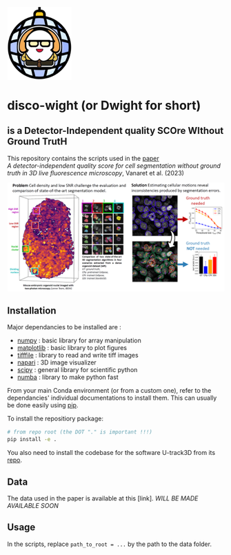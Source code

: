 <img src="imgs/dwight.png" width="150">  

# disco-wight (or **Dwight** for short)
## is a **D**etector-**I**ndependent quality **SCO**re **WI**thout **G**round **T**rut**H**

This repository contains the scripts used in the [paper]  
*A detector-independent quality score for cell segmentation without ground truth in 3D live fluorescence microscopy*, Vanaret et al. (2023)

<img src="imgs/capture_visual_abstract.PNG" width="900">  

## Installation

Major dependancies to be installed are :
- [numpy] : basic library for array manipulation
- [matplotlib] : basic library to plot figures
- [tifffile] : library to read and write tiff images
- [napari] : 3D image visualizer
- [scipy] : general library for scientific python
- [numba] : library to make python fast

From your main Conda environment (or from a custom one), refer to the dependancies' individual documentations to install them. This can usually be done easily using [pip].

To install the repositiory package:

```bash
# from repo root (the DOT "." is important !!!)
pip install -e .
```

You also need to install the codebase for the software U-track3D from its [repo].

## Data 

The data used in the paper is available at this [link]. *WILL BE MADE AVAILABLE SOON*

## Usage

In the scripts, replace `path_to_root = ...` by the path to the data folder.




[paper]: https://ieeexplore.ieee.org/abstract/document/10123011
[repo]: https://github.com/DanuserLab/u-track3D
<!-- [link]: -->

[pip]: https://pypi.org/project/pip
[numpy]: https://numpy.org
[matplotlib]: https://matplotlib.org
[tifffile]: https://pypi.org/project/tifffile
[napari]: https://napari.org
[scipy]: https://scipy.org/
[numba]: https://numba.pydata.org/
